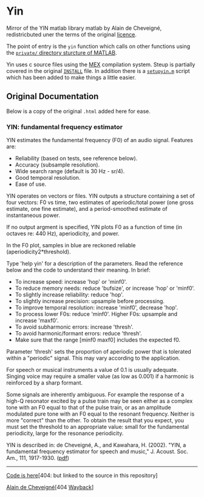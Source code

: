 # Yin

Mirror of the YIN matlab library matlab by Alain de Cheveigné, redistricbuted
uner the terms of the original [licence](./LICENCE).

The point of entry is the `yin` function which calls on other functions using
the [`private/` directory sturcture of
MATLAB](https://www.mathworks.com/help/matlab/matlab_prog/private-functions.html).

Yin uses c source files using the
[MEX](https://www.mathworks.com/help/matlab/ref/mex.html) compilation system.
Steup is partially covered in the original [`INSTALL`](./INSTALL) file. In
addition there is a [`setupyin.m`](./setupyin.m) script which has been added to make things a
little easier.

## Original Documentation

Below is a copy of the original `.html`  added here for ease.

### YIN: fundamental frequency estimator

YIN estimates the fundamental frequency (F0) of an audio signal. Features are:

-   Reliability (based on tests, see reference below).
-   Accuracy (subsample resolution).
-   Wide search range (default is 30 Hz - sr/4).
-   Good temporal resolution.
-   Ease of use.

YIN operates on vectors or files. YIN outputs a structure containing a set of
four vectors: F0 vs time, two estimates of aperiodic/total power (one gross
estimate, one fine estimate), and a period-smoothed estimate of instantaneous
power.

If no output argment is specified, YIN plots F0 as a function of time (in
octaves re: 440 Hz), aperiodicity, and power.

In the F0 plot, samples in blue are reckoned reliable
(aperiodicity2\*threshold).

Type 'help yin' for a description of the parameters. Read the reference below
and the code to understand their meaning. In brief:

-   To increase speed: increase 'hop' or 'minf0'.
-   To reduce memory needs: reduce 'bufsize', or increase 'hop' or 'minf0'.
-   To slightly increase reliability: reduce 'hop'.
-   To slightly increase precision: upsample before processing.
-   To improve temporal resolution: increase 'minf0', decrease 'hop'.
-   To process lower F0s: reduce 'minf0'. Higher F0s: upsample and increase
    'maxf0'.
-   To avoid subharmonic errors: increase 'thresh'.
-   To avoid harmonic/formant errors: reduce 'thresh'.
-   Make sure that the range \[minf0 maxf0\] includes the expected f0.

Parameter 'thresh' sets the proportion of aperiodic power that is tolerated
within a "periodic" signal. This may vary according to the application.

For speech or musical instruments a value of 0.1 is usually adequate. Singing
voice may require a smaller value (as low as 0.001) if a harmonic is reinforced
by a sharp formant.

Some signals are inherently ambiguous. For example the response of a high-Q
resonator excited by a pulse train may be seen either as a complex tone with an
F0 equal to that of the pulse train, or as an amplitude modulated pure tone with
an F0 equal to the resonant frequency. Neither is more "correct" than the other.
To obtain the result that you expect, you must set the threshold to an
appropriate value: small for the fundamental periodicity, large for the
resonance periodicity.

YIN is described in: de Cheveigné, A., and Kawahara, H. (2002). "YIN, a
fundamental frequency estimator for speech and music," J. Acoust. Soc. Am., 111,
1917-1930. ([pdf](http://www.ircam.fr/pcm/cheveign/ps/yin.pdf))

------------------------------------------------------------------------

[Code is here](http://www.ircam.fr/pcm/cheveign/sw/yin.zip)[404: but linked to
the source in this repository]

[Alain de Cheveigné](http://www.ircam.fr/pcm/cheveign)[404
[Wayback](https://web.archive.org/web/20020827085543/http://www.ircam.fr/pcm/cheveign/)]
